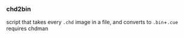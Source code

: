 ### chd2bin

script that takes every `.chd` image in a file, and converts to `.bin`+`.cue` <br>
requires chdman
